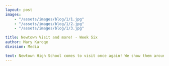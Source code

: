 ```yaml
---
layout: post
images:
    - "/assets/images/blog/1/1.jpg"
    - "/assets/images/blog/1/2.jpg"
    - "/assets/images/blog/1/3.jpg"

title: Newtown Visit and more! - Week Six
author: Mary Karoqe
division: Media

text: Newtown High School comes to visit once again! We show them around and offer up our practice field. Our drive team brushes up on accuaracy and control by practicing with last year's regional champ, OBB. Things are heating up in our lab with each day that goes by!
---
```


